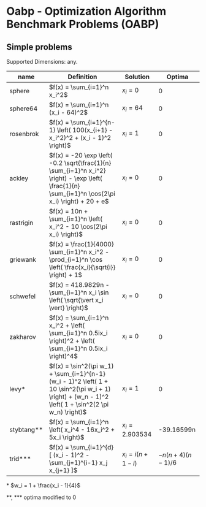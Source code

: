 # Oabp - Optimization Algorithm Benchmark Problems (OABP)

## Simple problems

Supported Dimensions: any.

| name       | Definition                                                                                                                                           | Solution         | Optima           |
| ---------- | ---------------------------------------------------------------------------------------------------------------------------------------------------- | ---------------- | ---------------- |
| sphere     | $f(x) = \sum_{i=1}^n x_i^2$                                                                                                                          | $x_i = 0$        | 0                |
| sphere64   | $f(x) = \sum_{i=1}^n (x_i - 64)^2$                                                                                                                   | $x_i = 64$       | 0                |
| rosenbrok  | $f(x) = \sum_{i=1}^{n-1} \left( 100(x_{i+1} - x_i^2)^2 + (x_i - 1)^2 \right)$                                                                        | $x_i = 1$        | 0                |
| ackley     | $f(x) = -20 \exp \left( -0.2 \sqrt{\frac{1}{n} \sum_{i=1}^n x_i^2} \right) - \exp \left( \frac{1}{n} \sum_{i=1}^n \cos(2\pi x_i) \right) + 20 + e$   | $x_i = 0$        | 0                |
| rastrigin  | $f(x) = 10n + \sum_{i=1}^n \left( x_i^2 - 10 \cos(2\pi x_i) \right)$                                                                                 | $x_i = 0$        | 0                |
| griewank   | $f(x) = \frac{1}{4000} \sum_{i=1}^n x_i^2 - \prod_{i=1}^n \cos \left( \frac{x_i}{\sqrt{i}} \right) + 1$                                              | $x_i = 0$        | 0                |
| schwefel   | $f(x) = 418.9829n - \sum_{i=1}^n x_i \sin \left( \sqrt{\vert x_i \vert} \right)$                                                                     | $x_i = 0$        | 0                |
| zakharov   | $f(x) = \sum_{i=1}^n x_i^2 + \left( \sum_{i=1}^n 0.5ix_i \right)^2 + \left( \sum_{i=1}^n 0.5ix_i \right)^4$                                          | $x_i = 0$        | 0                |
| levy*      | $f(x) = \sin^2(\pi w_1) + \sum_{i=1}^{n-1} (w_i - 1)^2 \left( 1 + 10 \sin^2(\pi w_i + 1) \right) + (w_n - 1)^2 \left( 1 + \sin^2(2 \pi w_n) \right)$ | $x_i = 1$        | 0                |
| stybtang** | $f(x) = \sum_{i=1}^n \left( x_i^4 - 16x_i^2 + 5x_i \right)$                                                                                          | $x_i = 2.903534$ | -39.16599n       |
| trid***    | $f(x) = \sum_{i=1}^{d} [ (x_i - 1)^2 - \sum_{j=1}^{i-1} x_j x_{j+1} ]$                                                                               | $x_i = i(n+1-i)$ | $-n(n+4)(n-1)/6$ |

\* $w_i = 1 + \frac{x_i - 1}{4}$

\*\*, \*\*\* optima modified to 0
